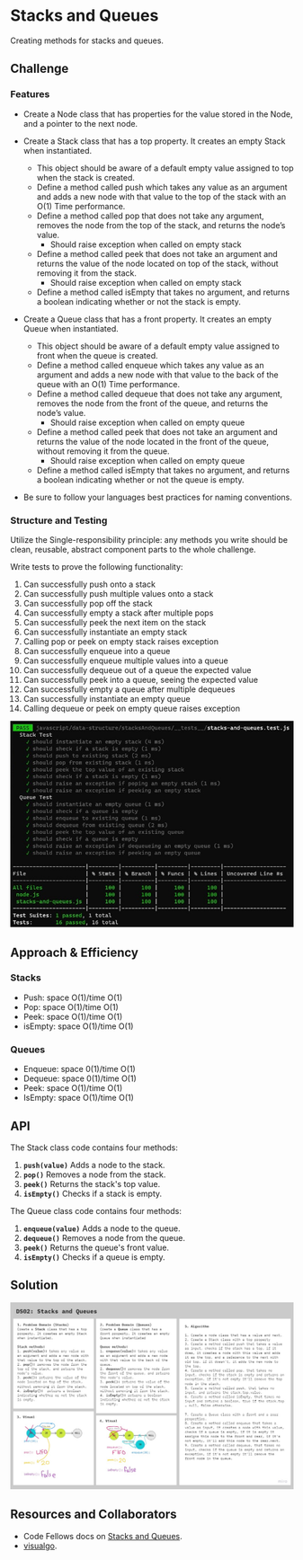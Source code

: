 # Stacks and Queues

Creating methods for stacks and queues.

## Challenge

### Features

- Create a Node class that has properties for the value stored in the Node, and a pointer to the next node.

- Create a Stack class that has a top property. It creates an empty Stack when instantiated.
    - This object should be aware of a default empty value assigned to top when the stack is created.
    - Define a method called push which takes any value as an argument and adds a new node with that value to the top of the stack with an O(1) Time performance.
    - Define a method called pop that does not take any argument, removes the node from the top of the stack, and returns the node’s value.
      - Should raise exception when called on empty stack
    - Define a method called peek that does not take an argument and returns the value of the node located on top of the stack, without removing it from the stack.
      - Should raise exception when called on empty stack
    - Define a method called isEmpty that takes no argument, and returns a boolean indicating whether or not the stack is empty.

- Create a Queue class that has a front property. It creates an empty Queue when instantiated.
    - This object should be aware of a default empty value assigned to front when the queue is created.
    - Define a method called enqueue which takes any value as an argument and adds a new node with that value to the back of the queue with an O(1) Time performance.
  - Define a method called dequeue that does not take any argument, removes the node from the front of the queue, and returns the node’s value.
    - Should raise exception when called on empty queue
  - Define a method called peek that does not take an argument and returns the value of the node located in the front of the queue, without removing it from the queue.
    - Should raise exception when called on empty queue
  - Define a method called isEmpty that takes no argument, and returns a boolean indicating whether or not the queue is empty.
- Be sure to follow your languages best practices for naming conventions.

### Structure and Testing

Utilize the Single-responsibility principle: any methods you write should be clean, reusable, abstract component parts to the whole challenge.

Write tests to prove the following functionality:

1. Can successfully push onto a stack
2. Can successfully push multiple values onto a stack
3. Can successfully pop off the stack
4. Can successfully empty a stack after multiple pops
5. Can successfully peek the next item on the stack
6. Can successfully instantiate an empty stack
7. Calling pop or peek on empty stack raises exception
8. Can successfully enqueue into a queue
9. Can successfully enqueue multiple values into a queue
10. Can successfully dequeue out of a queue the expected value
11. Can successfully peek into a queue, seeing the expected value
12. Can successfully empty a queue after multiple dequeues
13. Can successfully instantiate an empty queue
14. Calling dequeue or peek on empty queue raises exception

![stacks-and-queues-test](../assets/stacks-and-queues-test.jpg)

## Approach & Efficiency

### Stacks
- Push: space O(1)/time O(1)
- Pop: space O(1)/time O(1)
- Peek: space O(1)/time O(1)
- isEmpty: space O(1)/time O(1)

### Queues
- Enqueue: space 0(1)/time O(1)
- Dequeue: space 0(1)/time O(1)
- Peek: space O(1)/time O(1)
- IsEmpty: space O(1)/time O(1)

## API

<!-- Description of each method publicly available to your Linked List -->

The Stack class code contains four methods:

1. **`push(value)`** Adds a node to the stack.
2. **`pop()`** Removes a node from the stack.
3. **`peek()`** Returns the stack's top value.
4. **`isEmpty()`** Checks if a stack is empty.

The Queue class code contains four methods:
1. **`enqueue(value)`** Adds a node to the queue.
2. **`dequeue()`** Removes a node from the queue.
3. **`peek()`** Returns the queue's front value.
4. **`isEmpty()`** Checks if a queue is empty.

## Solution

![image](../assets/DS5.jpg)

## Resources and Collaborators

- Code Fellows docs on [Stacks and Queues](https://codefellows.github.io/common_curriculum/data_structures_and_algorithms/Code_401/class-10/resources/stacks_and_queues.html).
- [visualgo](https://visualgo.net/en/list).
